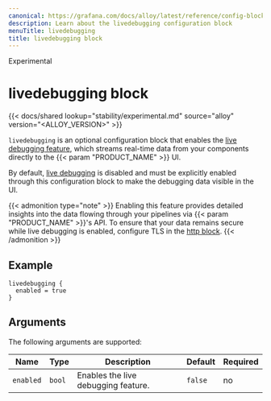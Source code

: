 ```yaml
---
canonical: https://grafana.com/docs/alloy/latest/reference/config-blocks/livedebugging/
description: Learn about the livedebugging configuration block
menuTitle: livedebugging
title: livedebugging block
---
```


<span class="badge docs-labels__stage docs-labels__item">Experimental</span>

# livedebugging block

{{< docs/shared lookup="stability/experimental.md" source="alloy" version="<ALLOY_VERSION>" >}}

`livedebugging` is an optional configuration block that enables the [live debugging feature][debug], which streams real-time data from your components directly to the {{< param "PRODUCT_NAME" >}} UI.

By default, [live debugging][debug] is disabled and must be explicitly enabled through this configuration block to make the debugging data visible in the UI.

{{< admonition type="note" >}}
Enabling this feature provides detailed insights into the data flowing through your pipelines via {{< param "PRODUCT_NAME" >}}'s API.
To ensure that your data remains secure while live debugging is enabled, configure TLS in the [http block][].
{{< /admonition >}}

## Example

```alloy
livedebugging {
  enabled = true
}
```

## Arguments

The following arguments are supported:

| Name      | Type   | Description                         | Default | Required |
| --------- | ------ | ----------------------------------- | ------- | -------- |
| `enabled` | `bool` | Enables the live debugging feature. | `false` | no       |

[debug]: ../../../tasks/debug/
[http block]: ../http/
